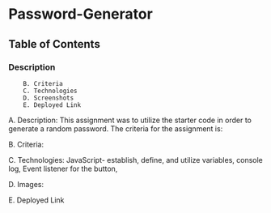 # Password-Generator

## Table of Contents
### Description
        B. Criteria
        C. Technologies
        D. Screenshots
        E. Deployed Link

A. Description:
    This assignment was to utilize the starter code in order to generate a random password. The criteria for the assignment is: 

B. Criteria:


C. Technologies:
    JavaScript- establish, define, and utilize variables, console log, Event listener for the button, 

D. Images:

E. Deployed Link










